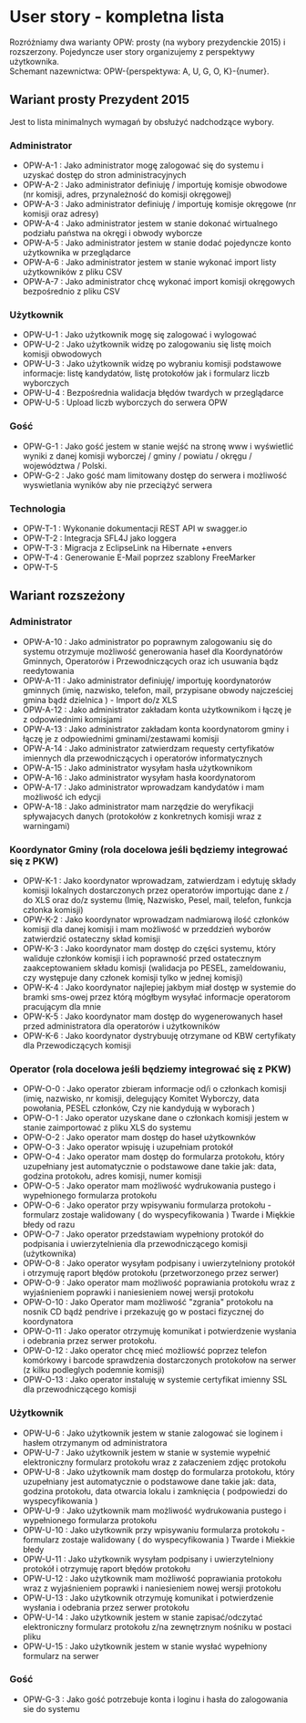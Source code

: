 # User story - kompletna lista 
Rozróżniamy dwa warianty OPW: prosty (na wybory prezydenckie 2015) i rozszerzony. Pojedyncze user story organizujemy z perspektywy użytkownika.  
Schemant nazewnictwa: OPW-{perspektywa: A, U, G, O, K}-{numer}. 


## Wariant prosty Prezydent 2015 
Jest to lista minimalnych wymagań by obsłużyć nadchodzące wybory. 

### Administrator
* OPW-A-1 : Jako administrator mogę zalogować się do systemu i uzyskać dostęp do stron administracyjnych
* OPW-A-2 : Jako administrator definiuję / importuję komisje obwodowe (nr komisji, adres, przynależność do komisji okręgowej)
* OPW-A-3 : Jako administrator definiuję / importuję komisje okręgowe (nr komisji oraz adresy)
* OPW-A-4 : Jako administrator jestem w stanie dokonać wirtualnego podziału państwa na okręgi i obwody wyborcze 
* OPW-A-5 : Jako administrator jestem w stanie dodać pojedyncze konto użytkownika w przeglądarce 
* OPW-A-6 : Jako administrator jestem w stanie wykonać import listy użytkowników z pliku CSV
* OPW-A-7 : Jako administrator chcę wykonać import komisji okręgowych bezpośrednio z pliku CSV 



### Użytkownik 
* OPW-U-1 : Jako użytkownik mogę się zalogować i wylogować
* OPW-U-2 : Jako użytkownik widzę po zalogowaniu się listę moich komisji obwodowych
* OPW-U-3 : Jako użytkownik widzę po wybraniu komisji podstawowe informacje: listę kandydatów, listę protokołów jak i formularz liczb wyborczych
* OPW-U-4 : Bezpośrednia walidacja błędów twardych w przeglądarce
* OPW-U-5 : Upload liczb wyborczych do serwera OPW


### Gość

 * OPW-G-1 : Jako gość jestem w stanie wejść na stronę www i wyświetlić wyniki z danej komisji wyborczej / gminy / powiatu / okręgu / województwa / Polski.
 *  OPW-G-2 : Jako gość mam limitowany dostęp do serwera i możliwość wyswietlania wyników aby nie przeciążyć serwera  

### Technologia
* OPW-T-1 : Wykonanie dokumentacji REST API w swagger.io 
* OPW-T-2 : Integracja SFL4J jako loggera
* OPW-T-3 : Migracja z EclipseLink na Hibernate +envers 
* OPW-T-4 : Generowanie E-Mail poprzez szablony FreeMarker
* OPW-T-5


## Wariant rozszeżony
 

### Administrator 

 *  OPW-A-10 : Jako administrator po poprawnym zalogowaniu się do systemu otrzymuje możliwość generowania haseł dla Koordynatórów Gminnych, Operatorów i Przewodniczących oraz ich usuwania bądz reedytowania  
 * OPW-A-11 : Jako administrator definiuję/ importuję koordynatorów gminnych (imię, nazwisko, telefon, mail, przypisane obwody najcześciej gmina bądź dzielnica ) - Import do/z 
XLS  
 *  OPW-A-12 : Jako administrator zakładam konta użytkownikom  i łączę je z odpowiednimi komisjami
 *  OPW-A-13 : Jako administrator zakładam konta koordynatorom gminy i łączę je z odpowiednimi gminami/zestawami komisji  
 *  OPW-A-14 : Jako administrator zatwierdzam requesty certyfikatów imiennych dla przewodniczących i operatorów informatycznych
 *    OPW-A-15 : Jako administrator wysyłam hasła użytkownikom
 *    OPW-A-16 : Jako administrator wysyłam hasła koordynatorom
 *    OPW-A-17 : Jako administrator wprowadzam kandydatów i mam możliwość ich edycji  
 *    OPW-A-18 : Jako administrator mam narzędzie do weryfikacji spływajacych danych (protokołów z konkretnych komisji wraz z warningami) 




### Koordynator Gminy  (rola docelowa jeśli będziemy integrować się z PKW)
* OPW-K-1 : Jako koordynator wprowadzam, zatwierdzam i edytuję składy komisji lokalnych dostarczonych przez operatorów importując dane z / do XLS  oraz  do/z systemu (Imię, Nazwisko, Pesel, mail, telefon, funkcja członka komisji)
* OPW-K-2 : Jako koordynator wprowadzam nadmiarową ilość członków komisji dla danej komisji  i mam możliwość w przeddzień wyborów zatwierdzić ostateczny skład komisji
* OPW-K-3 : Jako koordynator mam dostęp do części systemu, który waliduje członków komisji i ich poprawność przed ostatecznym zaakceptowaniem składu komisji (walidacja po PESEL, zameldowaniu, czy występuje dany członek komisji tylko w jednej komisji)
* OPW-K-4 : Jako koordynator najlepiej jakbym miał dostęp w systemie do bramki sms-owej przez którą mógłbym wysyłać informacje operatorom pracującym dla mnie
* OPW-K-5 : Jako koordynator mam dostęp do wygenerowanych haseł przed administratora dla operatorów i użytkowników
* OPW-K-6 : Jako koordynator dystrybuuję otrzymane od KBW certyfikaty dla Przewodiczących komisji


### Operator (rola docelowa jeśli będziemy integrować się z PKW)
* OPW-O-0 : Jako operator zbieram informacje od/i o członkach komisji (imię, nazwisko, nr komisji,  delegujący Komitet Wyborczy, data powołania, PESEL członków, Czy nie kandydują w wyborach )
* OPW-O-1 : Jako operator uzyskane dane o członkach komisji jestem w stanie zaimportować z pliku XLS do systemu
* OPW-O-2 : Jako operator mam dostęp do haseł użytkownków
* OPW-O-3 : Jako operator wpisuję  i uzupełniam protokół
* OPW-O-4 : Jako operator mam dostęp do formularza protokołu, który uzupełniany jest automatycznie o podstawowe dane takie jak: data, godzina protokołu, adres komisji, numer komisji
* OPW-O-5 : Jako operator mam możliwość wydrukowania pustego i wypełnionego formularza protokołu
* OPW-O-6 : Jako operator przy wpisywaniu formularza protokołu - formularz zostaje walidowany ( do wyspecyfikowania ) Twarde i Miękkie błedy od razu
*  OPW-O-7 : Jako operator przedstawiam wypełniony protokół do podpisania i uwierzytelnienia dla przewodniczącego komisji (użytkownika)
* OPW-O-8 : Jako operator wysyłam podpisany i uwierzytelniony protokół i otrzymuję raport błędów protokołu  (przetworzonego przez serwer)
* OPW-O-9 : Jako operator mam możliwość poprawiania protokołu wraz z wyjaśnieniem poprawki i naniesieniem nowej wersji protokołu
* OPW-O-10 : Jako Operator mam możliwość "zgrania" protokołu na nosnik CD bądź pendrive i przekazuję go w postaci fizycznej do koordynatora
* OPW-O-11 : Jako operator otrzymuję komunikat i potwierdzenie wysłania i odebrania przez serwer protokołu.
* OPW-O-12 : Jako operator chcę mieć możliowść poprzez telefon komórkowy i barcode sprawdzenia dostarczonych protokołow na serwer (z kilku podleglych podemnie komisji)
* OPW-O-13 : Jako operator instaluję w systemie certyfikat imienny SSL dla przewodniczącego komisji

### Użytkownik
* OPW-U-6 : Jako użytkownik jestem w stanie zalogować sie loginem i hasłem otrzymanym od administratora
* OPW-U-7 :  Jako użytkownik jestem w stanie w systemie wypełnić elektroniczny formularz protokołu wraz z załaczeniem zdjęc protokołu
* OPW-U-8 : Jako użytkownik mam dostęp do formularza protokołu, który uzupełniany jest automatycznie o podstawowe dane takie jak:  data, godzina protokołu, data otwarcia lokalu i zamknięcia ( podpowiedzi do wyspecyfikowania )
* OPW-U-9 : Jako użytkownik mam możliwość wydrukowania pustego i wypełnionego formularza protokołu
*  OPW-U-10 : Jako użytkownik przy wpisywaniu formularza protokołu - formularz zostaje walidowany ( do wyspecyfikowania ) Twarde i Miekkie błedy
* OPW-U-11 : Jako użytkownik wysyłam podpisany i uwierzytelniony protokół i otrzymuję raport błędów protokołu 
* OPW-U-12 : Jako użytkownik mam możliwość poprawiania protokołu wraz z wyjaśnieniem poprawki i naniesieniem nowej wersji protokołu
* OPW-U-13 : Jako użytkownik otrzymuję komunikat i potwierdzenie wysłania i odebrania przez serwer protokołu
* OPW-U-14 : Jako użytkownik jestem w stanie zapisać/odczytać elektroniczny formularz protokołu z/na zewnętrznym nośniku w postaci pliku
* OPW-U-15 : Jako użytkownik jestem w stanie wysłać wypełniony formularz na serwer

### Gość

* OPW-G-3 : Jako gość potrzebuje konta i loginu i hasła do zalogowania sie do systemu










